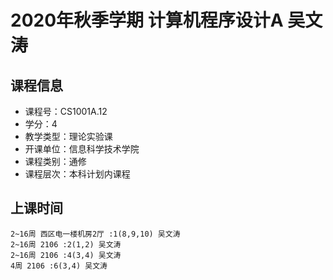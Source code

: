 # 2020年秋季学期 计算机程序设计A 吴文涛






## 课程信息

- 课程号：CS1001A.12
- 学分：4
- 教学类型：理论实验课
- 开课单位：信息科学技术学院
- 课程类别：通修
- 课程层次：本科计划内课程

## 上课时间

```
2~16周 西区电一楼机房2厅 :1(8,9,10) 吴文涛
2~16周 2106 :2(1,2) 吴文涛
2~16周 2106 :4(3,4) 吴文涛
4周 2106 :6(3,4) 吴文涛
```

